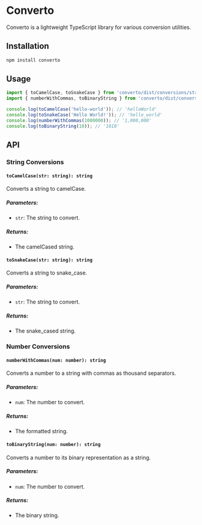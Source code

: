 # Converto

Converto is a lightweight TypeScript library for various conversion utilities.

## Installation

```sh
npm install converto
```

## Usage

```typescript
import { toCamelCase, toSnakeCase } from 'converto/dist/conversions/stringConversions';
import { numberWithCommas, toBinaryString } from 'converto/dist/conversions/numberConversions';

console.log(toCamelCase('hello-world')); // 'helloWorld'
console.log(toSnakeCase('Hello World!')); // 'hello_world'
console.log(numberWithCommas(1000000)); // '1,000,000'
console.log(toBinaryString(10)); // '1010'
```

## API

### String Conversions

#### `toCamelCase(str: string): string`

Converts a string to camelCase.

##### Parameters:
- `str`: The string to convert.

##### Returns:
- The camelCased string.

#### `toSnakeCase(str: string): string`

Converts a string to snake_case.

##### Parameters:
- `str`: The string to convert.

##### Returns:
- The snake_cased string.

### Number Conversions

#### `numberWithCommas(num: number): string`

Converts a number to a string with commas as thousand separators.

##### Parameters:
- `num`: The number to convert.

##### Returns:
- The formatted string.

#### `toBinaryString(num: number): string`

Converts a number to its binary representation as a string.

##### Parameters:
- `num`: The number to convert.

##### Returns:
- The binary string.